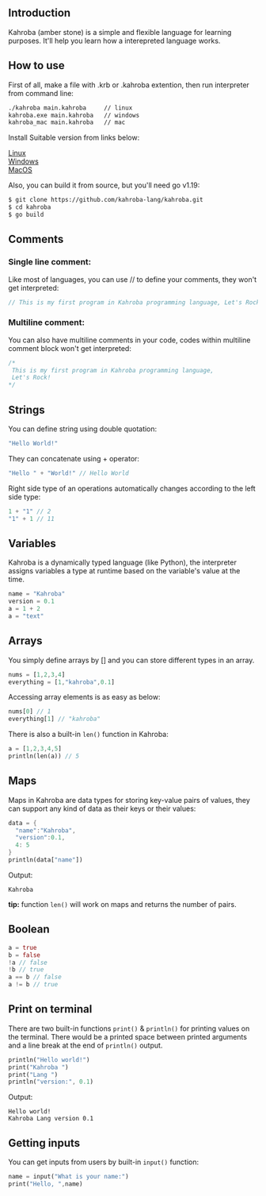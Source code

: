 ## Introduction
Kahroba (amber stone) is a simple and flexible language for learning purposes.
It'll help you learn how a interepreted language works.

## How to use
First of all, make a file with .krb or .kahroba extention, then run interpreter from command line:
```bash
./kahroba main.kahroba     // linux
kahroba.exe main.kahroba   // windows
kahroba_mac main.kahroba   // mac
``` 

Install Suitable version from links below:

[Linux](https://github.com/kahroba-lang/kahroba/releases/download/0.1/kahroba) \
[Windows](https://github.com/kahroba-lang/kahroba/releases/download/0.1/kahroba.exe) \
[MacOS](https://github.com/kahroba-lang/kahroba/releases/download/0.1/kahroba_mac)

Also, you can build it from source, but you'll need go v1.19:
```bash
$ git clone https://github.com/kahroba-lang/kahroba.git
$ cd kahroba
$ go build
```

## Comments

### Single line comment:
Like most of languages, you can use // to define your comments, they won't get interpreted:
```rust
// This is my first program in Kahroba programming language, Let's Rock!
```

### Multiline comment:
You can also have multiline comments in your code, codes within multiline comment block won't get interpreted:
```rust
/*
 This is my first program in Kahroba programming language,
 Let's Rock!
*/
```

## Strings
You can define string using double quotation:
```rust
"Hello World!"
```
They can concatenate using + operator:
```rust
"Hello " + "World!" // Hello World
```

Right side type of an operations automatically changes according to the left side type: 
```rust
1 + "1" // 2
"1" + 1 // 11
```

## Variables
Kahroba is a dynamically typed language (like Python), the interpreter assigns variables a type at runtime based on the variable's value at the time.

```rust
name = "Kahroba"
version = 0.1
a = 1 + 2
a = "text"
```
## Arrays
You simply define arrays by [] and you can store different types in an array.
```rust
nums = [1,2,3,4]
everything = [1,"kahroba",0.1]
```
Accessing array elements is as easy as below:
```rust
nums[0] // 1
everything[1] // "kahroba"
```
There is also a built-in `len()` function in Kahroba:
```rust
a = [1,2,3,4,5]
println(len(a)) // 5
```
## Maps
Maps in Kahroba are data types for storing key-value pairs of values, they can support any kind of data as their keys or their values:
```rust
data = {
  "name":"Kahroba",
  "version":0.1,
  4: 5
}
println(data["name"])
```
Output:
```
Kahroba
```
**tip:** function `len()` will work on maps and returns the number of pairs.

## Boolean
```rust
a = true
b = false
!a // false
!b // true
a == b // false
a != b // true
```

## Print on terminal
There are two built-in functions `print()` & `println()` for printing values on the terminal.
There would be a printed space between printed arguments and a line break at the end of `println()` output.
```rust
println("Hello world!")
print("Kahroba ")
print("Lang ")
println("version:", 0.1)
```
Output:
```
Hello world!
Kahroba Lang version 0.1
```

## Getting inputs
You can get inputs from users by built-in `input()` function:
```rust
name = input("What is your name:")
print("Hello, ",name)
```
